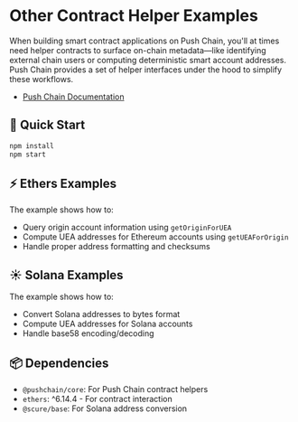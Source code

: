# Other Contract Helper Examples

When building smart contract applications on Push Chain, you'll at times need helper contracts to surface on-chain metadata—like identifying external chain users or computing deterministic smart account addresses. Push Chain provides a set of helper interfaces under the hood to simplify these workflows.

- [Push Chain Documentation](https://push.org/docs/chain/build/contract-helpers)

## 🚀 Quick Start

```bash
npm install
npm start
```

## ⚡ Ethers Examples

The example shows how to:
- Query origin account information using `getOriginForUEA`
- Compute UEA addresses for Ethereum accounts using `getUEAForOrigin`
- Handle proper address formatting and checksums

## ☀️ Solana Examples

The example shows how to:
- Convert Solana addresses to bytes format
- Compute UEA addresses for Solana accounts
- Handle base58 encoding/decoding

## 📦 Dependencies

- `@pushchain/core`: For Push Chain contract helpers
- `ethers`: ^6.14.4 - For contract interaction
- `@scure/base`: For Solana address conversion